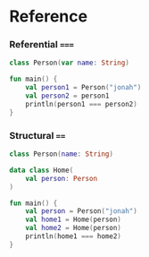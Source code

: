 # Reference

### Referential `===`

```kotlin
class Person(var name: String)

fun main() {
    val person1 = Person("jonah")
    val person2 = person1
    println(person1 === person2)
}
```

### Structural `==`

```kotlin
class Person(name: String)

data class Home(
    val person: Person
)

fun main() {
    val person = Person("jonah")
    val home1 = Home(person)
    val home2 = Home(person)
    println(home1 === home2)
}
```